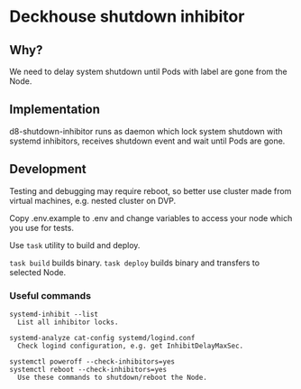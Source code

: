 # Deckhouse shutdown inhibitor

## Why?

We need to delay system shutdown until Pods with label are gone from the Node.

## Implementation

d8-shutdown-inhibitor runs as daemon which lock system shutdown with systemd inhibitors, receives shutdown event and wait until Pods are gone.

## Development

Testing and debugging may require reboot, so better use cluster made from
virtual machines, e.g. nested cluster on DVP.

Copy .env.example to .env and change variables to access your node which you use for tests.

Use `task` utility to build and deploy.

`task build` builds binary.
`task deploy` builds binary and transfers to selected Node.

### Useful commands

```shell
systemd-inhibit --list
  List all inhibitor locks.
  
systemd-analyze cat-config systemd/logind.conf
  Check logind configuration, e.g. get InhibitDelayMaxSec.
  
systemctl poweroff --check-inhibitors=yes
systemctl reboot --check-inhibitors=yes
  Use these commands to shutdown/reboot the Node.
```
